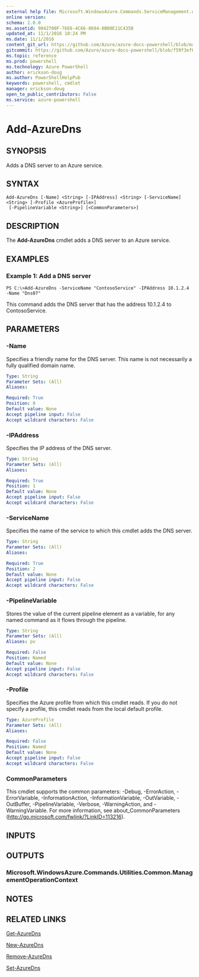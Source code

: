 ```yaml
---
external help file: Microsoft.WindowsAzure.Commands.ServiceManagement.dll-Help.xml
online version: 
schema: 2.0.0
ms.assetid: 9842700F-76E6-4C66-8694-8B00E11C435B
updated_at: 11/1/2016 10:24 PM
ms.date: 11/1/2016
content_git_url: https://github.com/Azure/azure-docs-powershell/blob/master/azureps-cmdlets-docs/ServiceManagement/Azure.Service/v0.9.8/Add-AzureDns.md
gitcommit: https://github.com/Azure/azure-docs-powershell/blob/f59f3ef60bc592383812213e69fd77ba950759ed/azureps-cmdlets-docs/ServiceManagement/Azure.Service/v0.9.8/Add-AzureDns.md
ms.topic: reference
ms.prod: powershell
ms.technology: Azure PowerShell
author: erickson-doug
ms.author: PowerShellHelpPub
keywords: powershell, cmdlet
manager: erickson-doug
open_to_public_contributors: False
ms.service: azure-powershell
---
```


# Add-AzureDns

## SYNOPSIS
Adds a DNS server to an Azure service.

## SYNTAX

```
Add-AzureDns [-Name] <String> [-IPAddress] <String> [-ServiceName] <String> [-Profile <AzureProfile>]
 [-PipelineVariable <String>] [<CommonParameters>]
```

## DESCRIPTION
The **Add-AzureDns** cmdlet adds a DNS server to an Azure service.

## EXAMPLES

### Example 1: Add a DNS server
```
PS C:\>Add-AzureDns -ServiceName "ContosoService" -IPAddress 10.1.2.4 -Name "Dns07"
```

This command adds the DNS server that has the address 10.1.2.4 to ContosoService.

## PARAMETERS

### -Name
Specifies a friendly name for the DNS server.
This name is not necessarily a fully qualified domain name.

```yaml
Type: String
Parameter Sets: (All)
Aliases: 

Required: True
Position: 0
Default value: None
Accept pipeline input: False
Accept wildcard characters: False
```

### -IPAddress
Specifies the IP address of the DNS server.

```yaml
Type: String
Parameter Sets: (All)
Aliases: 

Required: True
Position: 1
Default value: None
Accept pipeline input: False
Accept wildcard characters: False
```

### -ServiceName
Specifies the name of the service to which this cmdlet adds the DNS server.

```yaml
Type: String
Parameter Sets: (All)
Aliases: 

Required: True
Position: 2
Default value: None
Accept pipeline input: False
Accept wildcard characters: False
```

### -PipelineVariable
Stores the value of the current pipeline element as a variable, for any named command as it flows through the pipeline.

```yaml
Type: String
Parameter Sets: (All)
Aliases: pv

Required: False
Position: Named
Default value: None
Accept pipeline input: False
Accept wildcard characters: False
```

### -Profile
Specifies the Azure profile from which this cmdlet reads.
If you do not specify a profile, this cmdlet reads from the local default profile.

```yaml
Type: AzureProfile
Parameter Sets: (All)
Aliases: 

Required: False
Position: Named
Default value: None
Accept pipeline input: False
Accept wildcard characters: False
```

### CommonParameters
This cmdlet supports the common parameters: -Debug, -ErrorAction, -ErrorVariable, -InformationAction, -InformationVariable, -OutVariable, -OutBuffer, -PipelineVariable, -Verbose, -WarningAction, and -WarningVariable. For more information, see about_CommonParameters (http://go.microsoft.com/fwlink/?LinkID=113216).

## INPUTS

## OUTPUTS

### Microsoft.WindowsAzure.Commands.Utilities.Common.ManagementOperationContext

## NOTES

## RELATED LINKS

[Get-AzureDns](xref:ServiceManagement/Azure.Service/v0.9.8/Get-AzureDns.md)

[New-AzureDns](xref:ServiceManagement/Azure.Service/v0.9.8/New-AzureDns.md)

[Remove-AzureDns](xref:ServiceManagement/Azure.Service/v0.9.8/Remove-AzureDns.md)

[Set-AzureDns](xref:ServiceManagement/Azure.Service/v0.9.8/Set-AzureDns.md)


